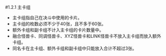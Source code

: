 #1.2.1        主卡组
* 主卡组指自己在决斗中使用的卡片。
* 主卡组的枚数必须不少于40张，且不多于60张。
* 额外卡组和副卡组不计入主卡组的卡片数量中。
* 融合怪兽卡、同调怪兽卡、XYZ怪兽卡和LINK怪兽卡不放入主卡组而放入额外卡组。
* 同名卡在主卡组、额外卡组和副卡组中只能放入合计不超过3张。
